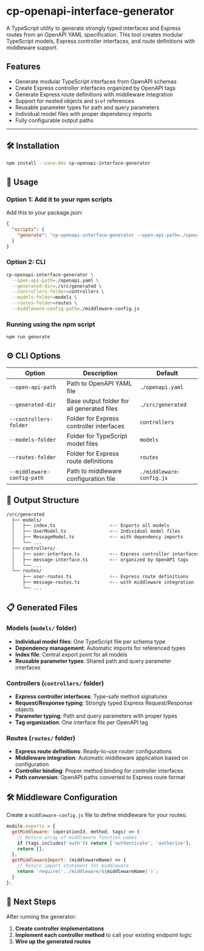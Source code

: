 # cp-openapi-interface-generator

A TypeScript utility to generate strongly typed interfaces and Express routes from an OpenAPI YAML specification. This tool creates modular TypeScript models, Express controller interfaces, and route definitions with middleware support.

## Features

- Generate modular TypeScript interfaces from OpenAPI schemas
- Create Express controller interfaces organized by OpenAPI tags
- Generate Express route definitions with middleware integration
- Support for nested objects and `$ref` references
- Reusable parameter types for path and query parameters
- Individual model files with proper dependency imports
- Fully configurable output paths

---

## 🛠 Installation

```bash
npm install --save-dev cp-openapi-interface-generator
```

## 🚀 Usage

### Option 1: Add it to your npm scripts

Add this to your package.json:

```json
{
  "scripts": {
    "generate": "cp-openapi-interface-generator --open-api-path=./openapi.yaml --generated-dir=./src/generated"
  }
}
```

### Option 2: CLI

```bash
cp-openapi-interface-generator \
  --open-api-path=./openapi.yaml \
  --generated-dir=./src/generated \
  --controllers-folder=controllers \
  --models-folder=models \
  --routes-folder=routes \
  --middleware-config-path=./middleware-config.js
```

### Running using the npm script
```bash
npm run generate
```

## ⚙ CLI Options

| Option                     | Description                                | Default                    |
|----------------------------|--------------------------------------------|----------------------------|
| `--open-api-path`          | Path to OpenAPI YAML file                 | `./openapi.yaml`           |
| `--generated-dir`          | Base output folder for all generated files| `./src/generated`          |
| `--controllers-folder`     | Folder for Express controller interfaces  | `controllers`              |
| `--models-folder`          | Folder for TypeScript model files         | `models`                   |
| `--routes-folder`          | Folder for Express route definitions      | `routes`                   |
| `--middleware-config-path` | Path to middleware configuration file     | `./middleware-config.js`   |

## 📂 Output Structure

```bash
/src/generated
  ├── models/
  │   ├── index.ts                    <-- Exports all models
  │   ├── UserModel.ts                <-- Individual model files
  │   ├── MessageModel.ts             <-- with dependency imports
  │   └── ...
  ├── controllers/
  │   ├── user-interface.ts           <-- Express controller interfaces
  │   ├── message-interface.ts        <-- organized by OpenAPI tags
  │   └── ...
  └── routes/
      ├── user-routes.ts              <-- Express route definitions
      ├── message-routes.ts           <-- with middleware integration
      └── ...
```

## 📋 Generated Files

### Models (`models/` folder)
- **Individual model files**: One TypeScript file per schema type
- **Dependency management**: Automatic imports for referenced types
- **Index file**: Central export point for all models
- **Reusable parameter types**: Shared path and query parameter interfaces

### Controllers (`controllers/` folder)
- **Express controller interfaces**: Type-safe method signatures
- **Request/Response typing**: Strongly typed Express Request/Response objects
- **Parameter typing**: Path and query parameters with proper types
- **Tag organization**: One interface file per OpenAPI tag

### Routes (`routes/` folder)
- **Express route definitions**: Ready-to-use router configurations
- **Middleware integration**: Automatic middleware application based on configuration
- **Controller binding**: Proper method binding for controller interfaces
- **Path conversion**: OpenAPI paths converted to Express route format

## 🛠 Middleware Configuration

Create a `middleware-config.js` file to define middleware for your routes:

```javascript
module.exports = {
  getMiddleware: (operationId, method, tags) => {
    // Return array of middleware function names
    if (tags.includes('auth')) return ['authenticate', 'authorize'];
    return [];
  },
  getMiddlewareImport: (middlewareName) => {
    // Return import statement for middleware
    return `require('../middleware/${middlewareName}')`;
  }
};
```

## 🚀 Next Steps

After running the generator:

1. **Create controller implementations**
2. **Implement each controller method** to call your existing endpoint logic  
3. **Wire up the generated routes** 
